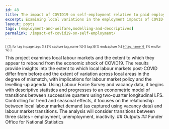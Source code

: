 ```yaml
---
id: 48
title: The impact of COVID19 on self-employment relative to paid employment
excerpt: Examining local variations in the employment impacts of COVID-19.
layout: posts
tags: [employment-and-welfare,modelling-and-descriptives]
permalink: /impact-of-covid19-on-self-employment/
---
```

<div>
  <p style="font-size:.7em;">
    [
    {% for tag in page.tags %}
      {% capture tag_name %}{{ tag }}{% endcapture %}
      <a href="/{{ tag_name }}"><nobr>{{ tag_name }}</nobr>&nbsp;</a>
    {% endfor %}
    ]
  </p>
</div>
This project examines local labour markets and the extent to which they appear to rebound from the economic shock of COVID19.  The results provide insights into the extent to which local labour markets post-COVID differ from before and the extent of variation across local areas in the degree of mismatch, with implications for labour market policy and the levelling-up agenda.  Using Labour Force Survey and vacancy data, it begins with descriptive statistics and progresses to an econometric model of transitions between successive quarters using two-quarter longitudinal LFS.  Controlling for trend and seasonal effects, it focuses on the relationship between local labour market demand (as captured using vacancy data) and labour market transitions.  The analysis will consider transitions between three states - employment, unemployment, inactivity.  
## Outputs
## Funder
Office for National Statistics
